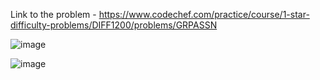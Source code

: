 Link to the problem - https://www.codechef.com/practice/course/1-star-difficulty-problems/DIFF1200/problems/GRPASSN


![image](https://github.com/Haleshot/Competitive-Programming/assets/57552973/f1b62918-2002-4747-9910-903142c5d08a)

![image](https://github.com/Haleshot/Competitive-Programming/assets/57552973/d141fd99-bcd2-47f1-baa0-1bdc547b5378)
